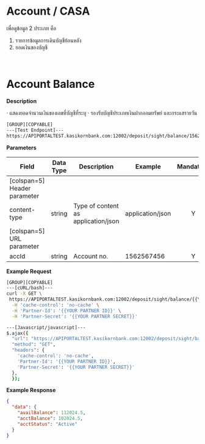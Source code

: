 # **Account / CASA**

เพื่อดูข้อมูล 2 ประเภท คือ

1. รายการข้อมูลการเดินบัญชีย้อนหลัง
2. ยอดเงินของบัญชี

<br />

# Account Balance

**Description**

· แสดงยอดจำนวนเงินของเลขที่บัญชีที่ระบุ
· รองรับบัญชีประเภทเงินฝากออมทรัพย์ และกระแสรายวัน

```bash
[GROUP][COPYABLE]
---[Test Endpoint]---
https://APIPORTALTEST.kasikornbank.com:12002/deposit/sight/balance/1562567456
```

**Parameters**

| Field                        | Data Type | Description                         | Example          | Mandatory |
| ---------------------------- | --------- | ----------------------------------- | ---------------- | :-------: |
| [colspan=5] Header parameter |
| content-type                 | string    | Type of content as application/json | application/json |     Y     |
| [colspan=5] URL parameter    |
| accId                        | string    | Account no.                         | 1562567456       |     Y     |

**Example Request**

```bash
[GROUP][COPYABLE]
---[cURL/bash]---
curl -X GET \
 https://APIPORTALTEST.kasikornbank.com:12002/deposit/sight/balance/{{YOUR PARAM}} \
  -H 'cache-control': 'no-cache' \
  -H 'Partner-Id': '{{YOUR PARTNER ID}}' \
  -H 'Partner-Secret': '{{YOUR PARTNER SECRET}}'

---[Javascript/javascript]---
$.ajax({
  "url": "https://APIPORTALTEST.kasikornbank.com:12002/deposit/sight/balance/{{YOUR PARAM}}",
  "method": "GET",
  "headers": {
    'cache-control': 'no-cache',
    'Partner-Id': '{{YOUR PARTNER ID}}',
    'Partner-Secret': '{{YOUR PARTNER SECRET}}'
  },
  });
```

**Example Response**

```json
{
  "data": {
    "availBalance": 112024.5,
    "acctBalance": 102024.5,
    "acctStatus": "Active"
  }
}
```
